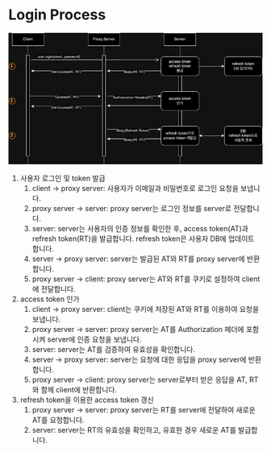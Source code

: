 # Login Process

![login process.png](/img/login%20process.jpg)

1. 사용자 로그인 및 token 발급
   1. client -> proxy server: 사용자가 이메일과 비밀번호로 로그인 요청을 보냅니다.
   2. proxy server -> server: proxy server는 로그인 정보를 server로 전달합니다.
   3. server: server는 사용자의 인증 정보를 확인한 후, access token(AT)과 refresh token(RT)을 발급합니다. refresh token은 사용자 DB에 업데이트 합니다.
   4. server -> proxy server: server는 발급된 AT와 RT를 proxy server에 반환합니다.
   5. proxy server -> client: proxy server는 AT와 RT를 쿠키로 설정하여 client에 전달합니다.
2. access token 인가
   1. client -> proxy server: client는 쿠키에 저장된 AT와 RT를 이용하여 요청을 보냅니다.
   2. proxy server -> server: proxy server는 AT를 Authorization 헤더에 포함시켜 server에 인증 요청을 보냅니다.
   3. server: server는 AT를 검증하여 유효성을 확인합니다.
   4. server -> proxy server: server는 요청에 대한 응답을 proxy server에 반환합니다.
   5. proxy server -> client: proxy server는 server로부터 받은 응답을 AT, RT와 함께 client에 반환합니다.
3. refresh token을 이용한 access token 갱신
   1. proxy server -> server: proxy server는 RT를 server에 전달하여 새로운 AT를 요청합니다.
   2. server: server는 RT의 유효성을 확인하고, 유효한 경우 새로운 AT를 발급합니다.